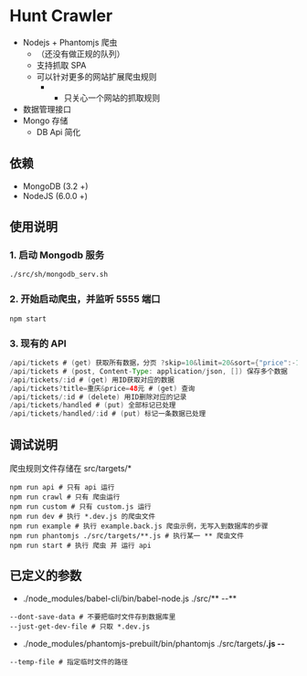 # Hunt Crawler

* Nodejs + Phantomjs 爬虫
  * （还没有做正规的队列）
  * 支持抓取 SPA
  * 可以针对更多的网站扩展爬虫规则
    * - 只关心一个网站的抓取规则
* 数据管理接口
* Mongo 存储
  * DB Api 简化

## 依赖

* MongoDB (3.2 +)
* NodeJS (6.0.0 +)

## 使用说明

### 1. 启动 Mongodb 服务
```shell
./src/sh/mongodb_serv.sh
```
### 2. 开始启动爬虫，并监听 5555 端口
```shell
npm start
```

### 3. 现有的 API

```java
/api/tickets # (get) 获取所有数据，分页 ?skip=10&limit=20&sort={"price":-1}，skip 是跳过多少个记录，相当于 skip = page * limit
/api/tickets # (post, Content-Type: application/json, []) 保存多个数据
/api/tickets/:id # (get) 用ID获取对应的数据
/api/tickets?title=重庆&price=48元 # (get) 查询
/api/tickets/:id # (delete) 用ID删除对应的记录
/api/tickets/handled # (put) 全部标记已处理
/api/tickets/handled/:id # (put) 标记一条数据已处理
```

## 调试说明

爬虫规则文件存储在 src/targets/*

```shell
npm run api # 只有 api 运行
npm run crawl # 只有 爬虫运行
npm run custom # 只有 custom.js 运行
npm run dev # 执行 *.dev.js 的爬虫文件
npm run example # 执行 example.back.js 爬虫示例，无写入到数据库的步骤
npm run phantomjs ./src/targets/**.js # 执行某一 ** 爬虫文件
npm run start # 执行 爬虫 并 运行 api
```

## 已定义的参数

* ./node_modules/babel-cli/bin/babel-node.js ./src/** --**
```shell
--dont-save-data # 不要把临时文件存到数据库里
--just-get-dev-file # 只取 *.dev.js
```

* ./node_modules/phantomjs-prebuilt/bin/phantomjs ./src/targets/**.js --**
```shell
--temp-file # 指定临时文件的路径
```
